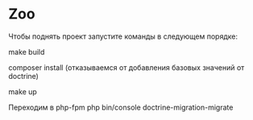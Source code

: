 # Zoo
Чтобы поднять проект запустите команды в следующем порядке:

 make build

 composer install (отказываемся от добавления базовых значений от doctrine)

 make up

Переходим в php-fpm 
 php bin/console doctrine-migration-migrate
